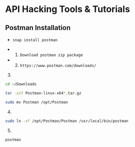 # API Hacking Tools & Tutorials

## Postman Installation
- ```snap install postman ```

- 1. ```Download postman zip package ```
- 2. ```https://www.postman.com/downloads/ ```

3. 
``` bash
cd ~/Downloads

tar -xzf Postman-linux-x64*.tar.gz

sudo mv Postman /opt/Postman
```

4.
```bash
sudo ln -sf /opt/Postman/Postman /usr/local/bin/postman


 ```
 5.
 ```bash
postman
 ```